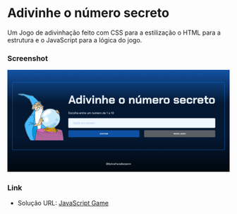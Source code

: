 # Adivinhe o número secreto

Um Jogo de adivinhação feito com CSS para a estilização o HTML para a estrutura e o JavaScript para a lógica do jogo.

### Screenshot

![](./images/screenshot.jpg)

### Link

- Solução URL: [JavaScript Game](https://anapaulabenjamin.github.io/javascriptGame/)

